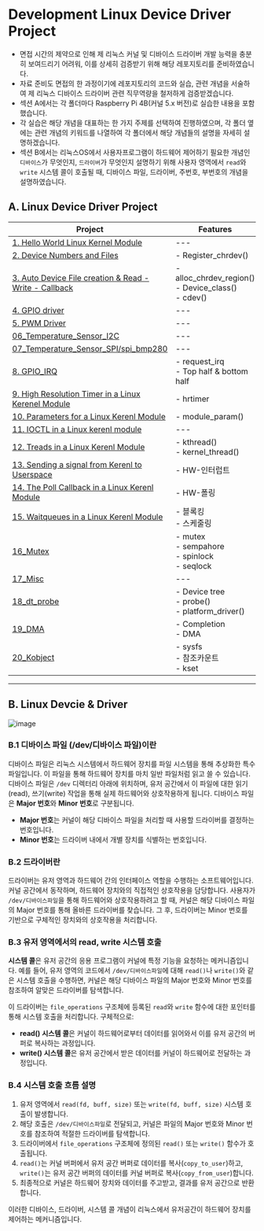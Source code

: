 # Development Linux Device Driver Project

- 면접 시간의 제약으로 인해 제 리눅스 커널 및 디바이스 드라이버 개발 능력을 충분히 보여드리기 어려워, 이를 상세히 검증받기 위해 해당 레포지토리를 준비하였습니다. 
- 자료 준비도 면접의 한 과정이기에 레포지토리의 코드와 실습, 관련 개념을 서술하여 제 리눅스 디바이스 드라이버 관련 직무역량을 철저하게 검증받겠습니다.
- 섹션 A에서는 각 폴더마다 Raspberry Pi 4B(커널 5.x 버전)로 실습한 내용을 포함했습니다.
- 각 실습은 해당 개념을 대표하는 한 가지 주제를 선택하여 진행하였으며, 각 폴더 옆에는 관련 개념의 키워드를 나열하여 각 폴더에서 해당 개념들의 설명을 자세히 설명하겠습니다.
- 섹션 B에서는 리눅스OS에서 사용자프로그램이 하드웨어 제어하기 필요한 개념인 `디바이스`가 무엇인지, `드라이버`가 무엇인지 설명하기 위해 사용자 영역에서 `read`와 `write` 시스템 콜이 호출될 때, 디바이스 파일, 드라이버, 주번호, 부번호의 개념을 설명하였습니다.

## A. Linux Device Driver Project



|Project|Features|
|---|---|
|[1. Hello World Linux Kernel Module](https://github.com/dlgus8648/Linux_device_driver/tree/main/01_Hello_World)|---|
|[2. Device Numbers and Files](https://github.com/dlgus8648/Linux_device_driver/tree/main/02_Device_Numbers)|- Register_chrdev()|
|[3. Auto Device File creation & Read - Write - Callback](https://github.com/dlgus8648/Linux_device_driver/tree/main/03_Auto_Device_file_Creation)|- alloc_chrdev_region()<br>- Device_class()<br>- cdev() |
|[4. GPIO driver](https://github.com/dlgus8648/Linux_device_driver/tree/main/04_GPIO_Driver)|---|
|[5. PWM Driver](https://github.com/dlgus8648/Linux_device_driver/tree/main/05_PWM_Driver)|---|
|[06_Temperature_Sensor_I2C](https://github.com/dlgus8648/Linux_device_driver/tree/main/06_Temperature_Sensor_I2C)|---|
|[07_Temperature_Sensor_SPI/spi_bmp280](https://github.com/dlgus8648/Linux_device_driver/tree/main/07_Temperature_Sensor_SPI/spi_bmp280)|---|
|[8. GPIO_IRQ](https://github.com/dlgus8648/Linux_device_driver/tree/main/08_GPIO_IRQ)|- request_irq<br>- Top half & bottom half|
|[9. High Resolution Timer in a Linux Kerenel Module](https://github.com/dlgus8648/Linux_device_driver/tree/main/09_High_Resolution_Timer)|- hrtimer|
|[10. Parameters for a Linux Kerenl Module](https://github.com/dlgus8648/Linux_device_driver/tree/main/10_Parameters_for_LKM)|- module_param()|
|[11. IOCTL in a Linux kerenl module](https://github.com/dlgus8648/Linux_device_driver/tree/main/11_IOCTL_in_LKM)|---|
|[12. Treads in a Linux Kerenl Module](https://github.com/dlgus8648/Linux_device_driver/tree/main/12_Threads_in_LKM)|- kthread()<br>- kernel_thread()|
|[13. Sending a signal from Kerenl to Userspace](https://github.com/dlgus8648/Linux_device_driver/tree/main/13_Sending_Signals)|- HW-인터럽트|
|[14. The Poll Callback in a Linux Kerenl Module](https://github.com/dlgus8648/Linux_device_driver/tree/main/14_The_Poll_Callback_in_LKM)|- HW-폴링|
|[15. Waitqueues in a Linux Kerenl Module](https://github.com/dlgus8648/Linux_device_driver/tree/main/15_Waitqueues_in_LKM)|- 블록킹<br>- 스케줄링|
|[16_Mutex](https://github.com/dlgus8648/Linux_device_driver/tree/main/16_Mutex)|- mutex<br>- sempahore<br>- spinlock<br>- seqlock|
|[17_Misc](https://github.com/dlgus8648/Linux_device_driver/tree/main/17_Misc)|---|
|[18_dt_probe](https://github.com/dlgus8648/Linux_device_driver/tree/main/18_dt_probe)|- Device tree<br>- probe()<br>- platform_driver()|
|[19_DMA](https://github.com/dlgus8648/Linux_device_driver/tree/main/19_DMA)|- Completion<br>- DMA|
|[20_Kobject](https://github.com/dlgus8648/Linux_device_driver/tree/main/20_Kobject)|- sysfs<br>- 참조카운트<br>- kset|


---
## B. Linux Devcie & Driver

![image](https://github.com/user-attachments/assets/2fe93989-4b65-4a44-b943-772df4b5c844)

### B.1 디바이스 파일 (/dev/디바이스 파일)이란

디바이스 파일은 리눅스 시스템에서 하드웨어 장치를 파일 시스템을 통해 추상화한 특수 파일입니다.
이 파일을 통해 하드웨어 장치를 마치 일반 파일처럼 읽고 쓸 수 있습니다. 디바이스 파일은 `/dev` 디렉터리 아래에 위치하며, 유저 공간에서 이 파일에 대한 읽기(read), 쓰기(write) 작업을 통해 실제 하드웨어와 상호작용하게 됩니다.
디바이스 파일은 **Major 번호**와 **Minor 번호**로 구분됩니다. 
- **Major 번호**는 커널이 해당 디바이스 파일을 처리할 때 사용할 드라이버를 결정하는 번호입니다. 
- **Minor 번호**는 드라이버 내에서 개별 장치를 식별하는 번호입니다.

### B.2 드라이버란

드라이버는 유저 영역과 하드웨어 간의 인터페이스 역할을 수행하는 소프트웨어입니다. 커널 공간에서 동작하며, 하드웨어 장치와의 직접적인 상호작용을 담당합니다. 사용자가 `/dev/디바이스파일`을 통해 하드웨어와 상호작용하려고 할 때, 커널은 해당 디바이스 파일의 Major 번호를 통해 올바른 드라이버를 찾습니다. 그 후, 드라이버는 Minor 번호를 기반으로 구체적인 장치와의 상호작용을 처리합니다.

### B.3 유저 영역에서의 read, write 시스템 호출

**시스템 콜**은 유저 공간의 응용 프로그램이 커널에 특정 기능을 요청하는 메커니즘입니다. 예를 들어, 유저 영역의 코드에서 `/dev/디바이스파일`에 대해 `read()`나 `write()`와 같은 시스템 호출을 수행하면, 커널은 해당 디바이스 파일의 Major 번호와 Minor 번호를 참조하여 알맞은 드라이버를 탐색합니다. 

이 드라이버는 `file_operations` 구조체에 등록된 `read`와 `write` 함수에 대한 포인터를 통해 시스템 호출을 처리합니다. 구체적으로:
- **read() 시스템 콜**은 커널이 하드웨어로부터 데이터를 읽어와서 이를 유저 공간의 버퍼로 복사하는 과정입니다.
- **write() 시스템 콜**은 유저 공간에서 받은 데이터를 커널이 하드웨어로 전달하는 과정입니다.


### B.4 시스템 호출 흐름 설명

1. 유저 영역에서 `read(fd, buff, size)` 또는 `write(fd, buff, size)` 시스템 호출이 발생합니다.
2. 해당 호출은 `/dev/디바이스파일`로 전달되고, 커널은 파일의 Major 번호와 Minor 번호를 참조하여 적절한 드라이버를 탐색합니다.
3. 드라이버에서 `file_operations` 구조체에 정의된 `read()` 또는 `write()` 함수가 호출됩니다.
4. `read()`는 커널 버퍼에서 유저 공간 버퍼로 데이터를 복사(`copy_to_user`)하고, `write()`는 유저 공간 버퍼의 데이터를 커널 버퍼로 복사(`copy_from_user`)합니다.
5. 최종적으로 커널은 하드웨어 장치와 데이터를 주고받고, 결과를 유저 공간으로 반환합니다.

이러한 디바이스, 드라이버, 시스템 콜 개념이 리눅스에서 유저공간이 하드웨어 장치를 제어하는 메커니즘입니다.

